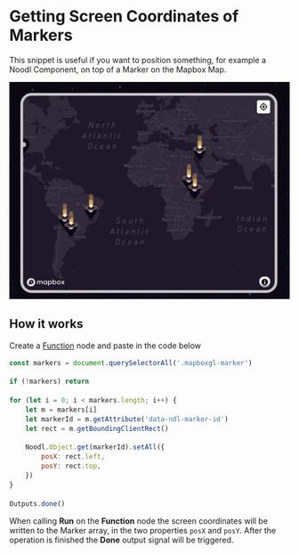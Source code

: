 # Getting Screen Coordinates of Markers

This snippet is useful if you want to position something, for example a Noodl Component, on top of a Marker on the Mapbox Map.

<div className="ndl-image-with-background l">

![](meteor.png)

</div>

## How it works

Create a [Function](/nodes/javascript/function/) node and paste in the code below

```javascript
const markers = document.querySelectorAll('.mapboxgl-marker')

if (!markers) return

for (let i = 0; i < markers.length; i++) {
    let m = markers[i]
    let markerId = m.getAttribute('data-ndl-marker-id')
    let rect = m.getBoundingClientRect()

    Noodl.Object.get(markerId).setAll({
        posX: rect.left,
        posY: rect.top,
    })
}

Outputs.done()
```

When calling **Run** on the **Function** node the screen coordinates will be written to the Marker array, in the two properties `posX` and `posY`. After the operation is finished the **Done** output signal will be triggered.
